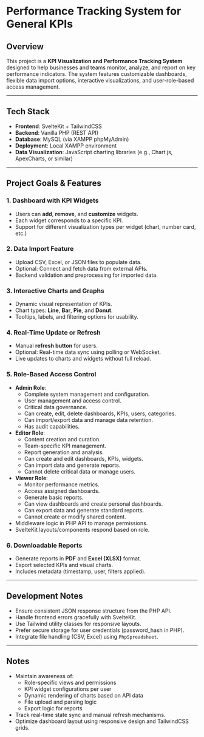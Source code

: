 # Performance Tracking System for General KPIs

## Overview

This project is a **KPI Visualization and Performance Tracking System** designed to help businesses and teams monitor, analyze, and report on key performance indicators. The system features customizable dashboards, flexible data import options, interactive visualizations, and user-role-based access management.

---

## Tech Stack

- **Frontend**: SvelteKit + TailwindCSS
- **Backend**: Vanilla PHP (REST API)
- **Database**: MySQL (via XAMPP phpMyAdmin)
- **Deployment**: Local XAMPP environment
- **Data Visualization**: JavaScript charting libraries (e.g., Chart.js, ApexCharts, or similar)

---

## Project Goals & Features

### 1. Dashboard with KPI Widgets
- Users can **add**, **remove**, and **customize** widgets.
- Each widget corresponds to a specific KPI.
- Support for different visualization types per widget (chart, number card, etc.)

### 2. Data Import Feature
- Upload CSV, Excel, or JSON files to populate data.
- Optional: Connect and fetch data from external APIs.
- Backend validation and preprocessing for imported data.

### 3. Interactive Charts and Graphs
- Dynamic visual representation of KPIs.
- Chart types: **Line**, **Bar**, **Pie**, and **Donut**.
- Tooltips, labels, and filtering options for usability.

### 4. Real-Time Update or Refresh
- Manual **refresh button** for users.
- Optional: Real-time data sync using polling or WebSocket.
- Live updates to charts and widgets without full reload.

### 5. Role-Based Access Control
- **Admin Role**:
    - Complete system management and configuration.
    - User management and access control.
    - Critical data governance.
    - Can create, edit, delete dashboards, KPIs, users, categories.
    - Can import/export data and manage data retention.
    - Has audit capabilities.
- **Editor Role**:
    - Content creation and curation.
    - Team-specific KPI management.
    - Report generation and analysis.
    - Can create and edit dashboards, KPIs, widgets.
    - Can import data and generate reports.
    - Cannot delete critical data or manage users.
- **Viewer Role**:
    - Monitor performance metrics.
    - Access assigned dashboards.
    - Generate basic reports.
    - Can view dashboards and create personal dashboards.
    - Can export data and generate standard reports.
    - Cannot create or modify shared content.
- Middleware logic in PHP API to manage permissions.
- SvelteKit layouts/components respond based on role.

### 6. Downloadable Reports
- Generate reports in **PDF** and **Excel (XLSX)** format.
- Export selected KPIs and visual charts.
- Includes metadata (timestamp, user, filters applied).

---

## Development Notes

- Ensure consistent JSON response structure from the PHP API.
- Handle frontend errors gracefully with SvelteKit.
- Use Tailwind utility classes for responsive layouts.
- Prefer secure storage for user credentials (password_hash in PHP).
- Integrate file handling (CSV, Excel) using `PhpSpreadsheet`.

---

## Notes

- Maintain awareness of:
  - Role-specific views and permissions
  - KPI widget configurations per user
  - Dynamic rendering of charts based on API data
  - File upload and parsing logic
  - Export logic for reports
- Track real-time state sync and manual refresh mechanisms.
- Optimize dashboard layout using responsive design and TailwindCSS grids.
